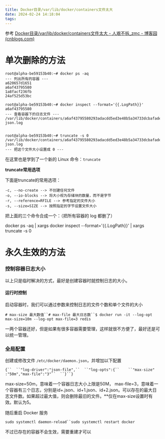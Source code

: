 ```yaml
---
title: Docker目录/var/lib/docker/containers文件太大
date: 2024-02-24 14:18:04
tags:
---
```


参考 [Docker目录/var/lib/docker/containers文件太大 - 人艰不拆_zmc - 博客园 (cnblogs.com)](https://www.cnblogs.com/zhangmingcheng/p/13960496.html)

#  单次删除的方法

```shell
root@alpha-be59153b40:~# docker ps -aq
--- 列出所有的容器 ---
a620657d1651
a6af43795580
1a8facf236fb
24af525d53bc

root@alpha-be59153b40:~# docker inspect --format='{{.LogPath}}' a6af43795580
--- 查看容器下的日志文件 ---
/var/lib/docker/containers/a6af43795580293adacdd5ed3e48b5a34733dcbafadef778f1e0877ea8df6578/a6af43795580293adacdd5ed3e48b5a34733dcbafadef778f1e0877ea8df6578-json.log


root@alpha-be59153b40:~# truncate -s 0 /var/lib/docker/containers/a6af43795580293adacdd5ed3e48b5a34733dcbafadef778f1e0877ea8df6578/a6af43795580293adacdd5ed3e48b5a34733dcbafadef778f1e0877ea8df6578-json.log
--- 把这个文件大小设置成 0 ---
```

在这里也是学到了一个新的 Linux 命令：`truncate`

**truncate常用选项**

下面是truncate的常用选项：

```text
-c, --no-create --> 不创建任何文件
-o, --io-blocks --> 将大小视为存储块的数量，而不是字节
-r, --reference=RFILE --> 参考指定的文件大小
-s, --size=SIZE --> 按照指定的字节设置文件大小
```

把上面的三个命令合成一个：（把所有容器的 log 都删了）

docker ps -aq | xargs docker inspect --format='{{.LogPath}}' | xargs truncate -s 0





# 永久生效的方法

### 控制容器日志大小

以上只是临时解决的方式，最好是创建容器时就控制日志的大小。

#### 运行时控制

启动容器时，我们可以通过参数来控制日志的文件个数和单个文件的大小

```
# max-size 最大数值``# max-file 最大日志数``$ docker run -it --log-opt max-size=10m --log-opt max-file=3 redis
```

一两个容器还好，但是如果有很多容器需要管理，这样就很不方便了，最好还是可以统一管理。

### 全局配置

创建或修改文件 `/etc/docker/daemon.json`，并增加以下配置

```
{``  ``"log-driver":"json-file",``  ``"log-opts":{``    ``"max-size" :"50m","max-file":"3"``  ``}``}
```

max-size=50m，意味着一个容器日志大小上限是50M， 
max-file=3，意味着一个容器有三个日志，分别是id+.json、id+1.json、id+2.json。可以存在的最大日志文件数。如果超过最大值，则会删除最旧的文件。**仅在max-size设置时有效。默认为5。

随后重启 Docker 服务

```
sudo systemctl daemon-reload``sudo systemctl restart docker
```

不过已存在的容器不会生效，需要重建才可以
